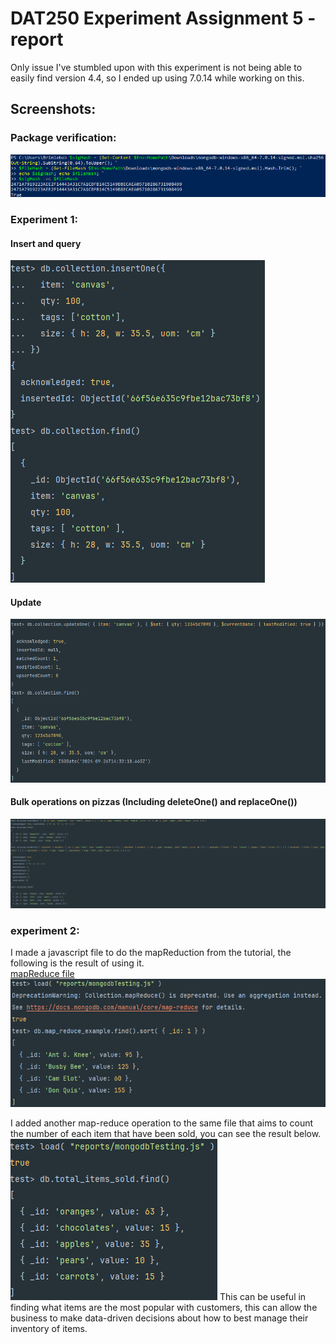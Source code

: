 # DAT250 Experiment Assignment 5 - report

Only issue I've stumbled upon with this experiment is not being able to easily find version 4.4, so I ended up using 7.0.14 while working on this.

## Screenshots:

### Package verification:
![img.png](../exp5/img.png)

### Experiment 1:
#### Insert and query
![img_1.png](../exp5/img_1.png)

#### Update
![img_2.png](../exp5/img_2.png)

#### Bulk operations on pizzas (Including deleteOne() and replaceOne())
![img_3.png](../exp5/img_3.png)

### experiment 2:

I made a javascript file to do the mapReduction from the tutorial, the following is the result of using it. <br>
[mapReduce file](../exp5/mongodbTesting.js)
![img_4.png](../exp5/img_4.png)

I added another map-reduce operation to the same file that aims to count the number of each item that have been sold, you can see the result below.
![img_5.png](../exp5/img_5.png)
This can be useful in finding what items are the most popular with customers, this can allow the business to make data-driven decisions about how to best manage their inventory of items.

